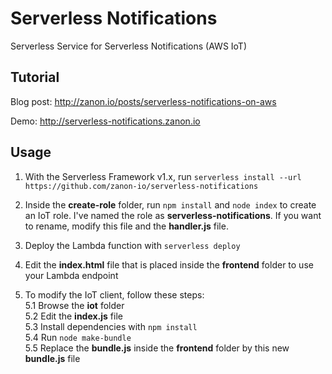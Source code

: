 # Serverless Notifications
Serverless Service for Serverless Notifications (AWS IoT)

## Tutorial

Blog post: http://zanon.io/posts/serverless-notifications-on-aws

Demo: http://serverless-notifications.zanon.io

## Usage

1. With the Serverless Framework v1.x, run `serverless install --url https://github.com/zanon-io/serverless-notifications`

2. Inside the **create-role** folder, run `npm install` and `node index` to create an IoT role. I've named the role as **serverless-notifications**. If you want to rename, modify this file and the **handler.js** file.

3. Deploy the Lambda function with `serverless deploy`

4. Edit the **index.html** file that is placed inside the **frontend** folder to use your Lambda endpoint

5. To modify the IoT client, follow these steps:  
    5.1 Browse the **iot** folder  
    5.2 Edit the **index.js** file   
    5.3 Install dependencies with `npm install`      
    5.4 Run `node make-bundle`  
    5.5 Replace the **bundle.js** inside the **frontend** folder by this new **bundle.js** file  
